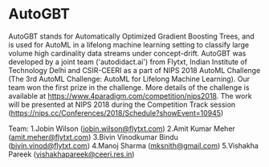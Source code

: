 # AutoGBT
AutoGBT stands for Automatically Optimized Gradient Boosting Trees, and is used for AutoML in a lifelong machine learning setting to classify large volume high cardinality data streams under concept-drift. AutoGBT was developed by a joint team ('autodidact.ai') from Flytxt, Indian Institute of Technology Delhi and CSIR-CEERI as a part of NIPS 2018 AutoML Challenge (The 3rd AutoML Challenge: AutoML for Lifelong Machine Learning). Our team won the first prize in the challenge. More details of the challenge is available at https://www.4paradigm.com/competition/nips2018. The work will be presented at NIPS 2018 during the Competition Track session (https://nips.cc/Conferences/2018/Schedule?showEvent=10945)

Team:
1.Jobin Wilson (jobin.wilson@flytxt.com)
2.Amit Kumar Meher (amit.meher@flytxt.com)
3.Bivin Vinodkumar Bindu (bivin.vinod@flytxt.com)
4.Manoj Sharma (mksnith@gmail.com)
5.Vishakha Pareek (vishakhapareek@ceeri.res.in)
